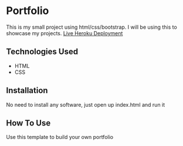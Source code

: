 # Portfolio

This is my small project using html/css/bootstrap. I will be using this to showcase my projects. 
[Live Heroku Deployment](https://newportfolio2022.herokuapp.com/)
## Technologies Used 
* HTML
* CSS
## Installation
No need to install any software, just open up index.html and run it
## How To Use
Use this template to build your own portfolio
